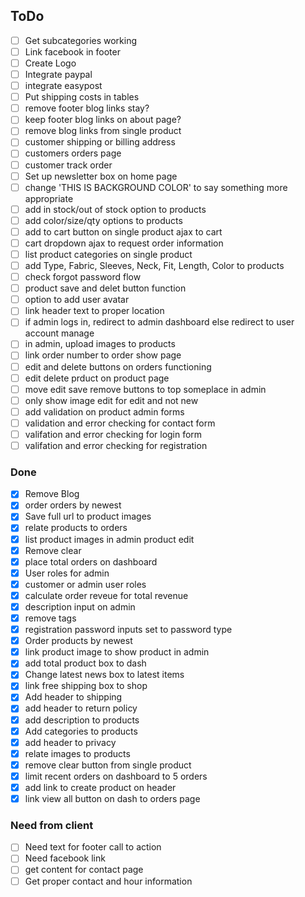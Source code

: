 ## ToDo

- [ ] Get subcategories working
- [ ] Link facebook in footer
- [ ] Create Logo
- [ ] Integrate paypal
- [ ] integrate easypost
- [ ] Put shipping costs in tables
- [ ] remove footer blog links stay?
- [ ] keep footer blog links on about page?
- [ ] remove blog links from single product
- [ ] customer shipping or billing address
- [ ] customers orders page
- [ ] customer track order
- [ ] Set up newsletter box on home page
- [ ] change 'THIS IS BACKGROUND COLOR' to say something more appropriate
- [ ] add in stock/out of stock option to products
- [ ] add color/size/qty options to products
- [ ] add to cart button on single product ajax to cart
- [ ] cart dropdown ajax to request order information
- [ ] list product categories on single product
- [ ] add Type, Fabric,  Sleeves, Neck, Fit, Length, Color to products
- [ ] check forgot password flow
- [ ] product save and delet button function
- [ ] option to add user avatar
- [ ] link header text to proper location
- [ ] if admin logs in, redirect to admin dashboard else redirect to user account manage
- [ ] in admin, upload images to products
- [ ] link order number to order show page
- [ ] edit and delete buttons on orders functioning
- [ ] edit delete prduct on product page
- [ ] move edit save remove buttons to top someplace in admin
- [ ] only show image edit for edit and not new
- [ ] add validation on product admin forms
- [ ] validation and error checking for contact form
- [ ] valifation and error checking for login form
- [ ] valifation and error checking for registration

### Done
- [x] Remove Blog
- [x] order orders by newest
- [x] Save full url to product images
- [x] relate products to orders
- [x] list product images in admin product edit
- [x] Remove clear
- [x] place total orders on dashboard
- [x] User roles for admin
- [x] customer or admin user roles
- [x] calculate order reveue for total revenue
- [x] description input on admin
- [x] remove tags
- [x] registration password inputs set to password type
- [x] Order products by newest
- [x] link product image to show product in admin
- [x] add total product box to dash
- [x] Change latest news box to latest items
- [x] link free shipping box to shop
- [x] Add header to shipping
- [x] add header to return policy
- [x] add description to products
- [x] Add categories to products
- [x] add header to privacy
- [x] relate images to products
- [x] remove clear button from single product
- [x] limit recent orders on dashboard to 5 orders
- [x] add link to create product on header
- [x] link view all button on dash to orders page

### Need from client
- [ ] Need text for footer call to action
- [ ] Need facebook link
- [ ] get content for contact page
- [ ] Get proper contact and hour information
